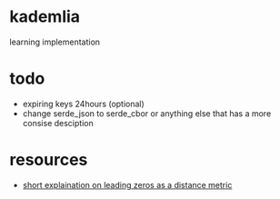 # kademlia
learning implementation
# todo
- expiring keys 24hours (optional)
- change serde_json to serde_cbor or anything else that has a more consise desciption
# resources
- [short explaination on leading zeros as a distance metric](https://stackoverflow.com/questions/48602172/how-to-represent-kademlia-distance-metric-as-integer)